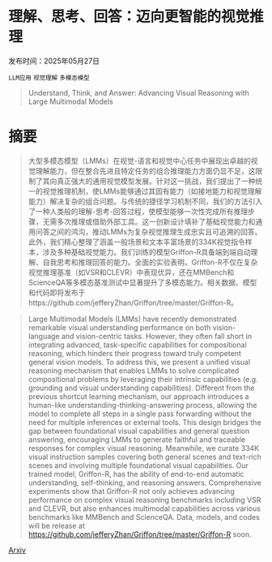 # 理解、思考、回答：迈向更智能的视觉推理

发布时间：2025年05月27日

`LLM应用` `视觉理解` `多模态模型`

> Understand, Think, and Answer: Advancing Visual Reasoning with Large Multimodal Models

# 摘要

> 大型多模态模型（LMMs）在视觉-语言和视觉中心任务中展现出卓越的视觉理解能力，但在整合先进且特定任务的组合推理能力方面仍显不足，这限制了其向真正强大的通用视觉模型发展。针对这一挑战，我们提出了一种统一的视觉推理机制，使LMMs能够通过其固有能力（如接地能力和视觉理解能力）解决复杂的组合问题。与传统的捷径学习机制不同，我们的方法引入了一种人类般的理解-思考-回答过程，使模型能够一次性完成所有推理步骤，无需多次推理或借助外部工具。这一创新设计填补了基础视觉能力和通用问答之间的鸿沟，推动LMMs为复杂视觉推理生成忠实且可追溯的回答。此外，我们精心整理了涵盖一般场景和文本丰富场景的334K视觉指令样本，涉及多种基础视觉能力。我们训练的模型Griffon-R具备端到端自动理解、自我思考和推理回答的能力。全面的实验表明，Griffon-R不仅在复杂视觉推理基准（如VSR和CLEVR）中表现优异，还在MMBench和ScienceQA等多模态基准测试中显著提升了多模态能力。相关数据、模型和代码即将发布于https://github.com/jefferyZhan/Griffon/tree/master/Griffon-R。

> Large Multimodal Models (LMMs) have recently demonstrated remarkable visual understanding performance on both vision-language and vision-centric tasks. However, they often fall short in integrating advanced, task-specific capabilities for compositional reasoning, which hinders their progress toward truly competent general vision models. To address this, we present a unified visual reasoning mechanism that enables LMMs to solve complicated compositional problems by leveraging their intrinsic capabilities (e.g. grounding and visual understanding capabilities). Different from the previous shortcut learning mechanism, our approach introduces a human-like understanding-thinking-answering process, allowing the model to complete all steps in a single pass forwarding without the need for multiple inferences or external tools. This design bridges the gap between foundational visual capabilities and general question answering, encouraging LMMs to generate faithful and traceable responses for complex visual reasoning. Meanwhile, we curate 334K visual instruction samples covering both general scenes and text-rich scenes and involving multiple foundational visual capabilities. Our trained model, Griffon-R, has the ability of end-to-end automatic understanding, self-thinking, and reasoning answers. Comprehensive experiments show that Griffon-R not only achieves advancing performance on complex visual reasoning benchmarks including VSR and CLEVR, but also enhances multimodal capabilities across various benchmarks like MMBench and ScienceQA. Data, models, and codes will be release at https://github.com/jefferyZhan/Griffon/tree/master/Griffon-R soon.

[Arxiv](https://arxiv.org/abs/2505.20753)